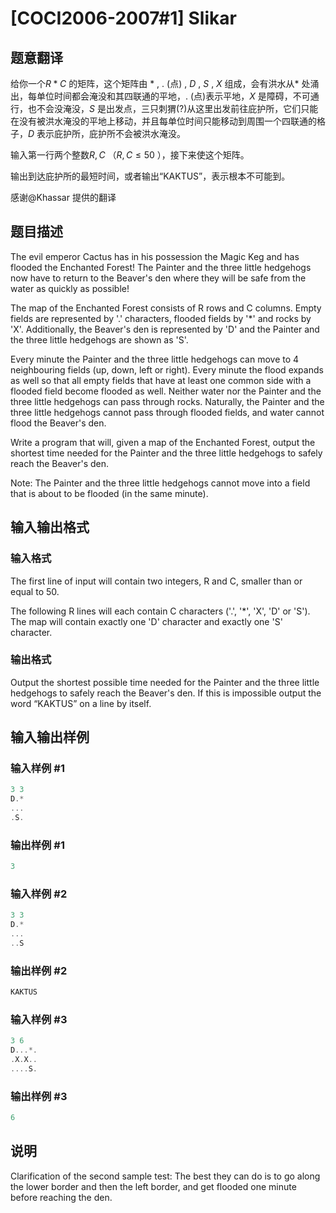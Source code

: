 # [COCI2006-2007#1] Slikar

## 题意翻译

给你一个$R*C$ 的矩阵，这个矩阵由 $*$ , $.$ (点) , $D$ , $S$ , $X$ 组成，会有洪水从$*$ 处涌出，每单位时间都会淹没和其四联通的平地，$.$ (点)表示平地，$X$ 是障碍，不可通行，也不会没淹没，$S$ 是出发点，三只刺猬(?)从这里出发前往庇护所，它们只能在没有被洪水淹没的平地上移动，并且每单位时间只能移动到周围一个四联通的格子，$D$ 表示庇护所，庇护所不会被洪水淹没。

输入第一行两个整数$R,C$ （$R,C\leq 50$ ），接下来使这个矩阵。

输出到达庇护所的最短时间，或者输出“KAKTUS”，表示根本不可能到。

感谢@Khassar 提供的翻译

## 题目描述

The evil emperor Cactus has in his possession the Magic Keg and has flooded the Enchanted Forest! The Painter and the three little hedgehogs now have to return to the Beaver's den where they will be safe from the water as quickly as possible!

The map of the Enchanted Forest consists of R rows and C columns. Empty fields are represented by '.' characters, flooded fields by '*' and rocks by 'X'. Additionally, the Beaver's den is represented by 'D' and the Painter and the three little hedgehogs are shown as 'S'.

Every minute the Painter and the three little hedgehogs can move to 4 neighbouring fields (up, down, left or right). Every minute the flood expands as well so that all empty fields that have at least one common side with a flooded field become flooded as well. Neither water nor the Painter and the three little hedgehogs can pass through rocks. Naturally, the Painter and the three little hedgehogs cannot pass through flooded fields, and water cannot flood the Beaver's den.

Write a program that will, given a map of the Enchanted Forest, output the shortest time needed for the Painter and the three little hedgehogs to safely reach the Beaver's den.

Note: The Painter and the three little hedgehogs cannot move into a field that is about to be flooded (in the same minute).

## 输入输出格式

### 输入格式

The first line of input will contain two integers, R and C, smaller than or equal to 50.

The following R lines will each contain C characters ('.', '*', 'X', 'D' or 'S'). The map will contain exactly one 'D' character and exactly one 'S' character.

### 输出格式

Output the shortest possible time needed for the Painter and the three little hedgehogs to safely reach the Beaver's den. If this is impossible output the word “KAKTUS” on a line by itself.

## 输入输出样例

### 输入样例 #1

```cpp
3 3
D.*
...
.S.
```


### 输出样例 #1

```cpp
3
```


### 输入样例 #2

```cpp
3 3
D.*
...
..S
```


### 输出样例 #2

```cpp
KAKTUS
```


### 输入样例 #3

```cpp
3 6
D...*.
.X.X..
....S.
```


### 输出样例 #3

```cpp
6
```


## 说明

Clarification of the second sample test: The best they can do is to go along the lower border and then the left border, and get flooded one minute before reaching the den.

